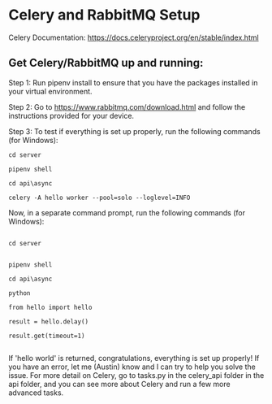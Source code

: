 <h1>Celery and RabbitMQ Setup</h1>



Celery Documentation: https://docs.celeryproject.org/en/stable/index.html

<h2>Get Celery/RabbitMQ up and running:</h2>

Step 1:
Run pipenv install to ensure that you have the packages installed in your virtual environment.

Step 2:
Go to https://www.rabbitmq.com/download.html and follow the instructions provided for your device.

Step 3:
To test if everything is set up properly, run the following commands (for Windows):

<code>cd server  
pipenv shell  
cd api\async  
celery -A hello worker --pool=solo --loglevel=INFO</code>

Now, in a separate command prompt, run the following commands (for Windows):

<code>
cd server  

pipenv shell  
cd api\async  
python  
from hello import hello  
result = hello.delay()  
result.get(timeout=1)  
</code>

If 'hello world' is returned, congratulations, everything is set up properly! If you have an error, let me (Austin) know and I can try to help you solve the issue. For more detail on Celery, go to tasks.py in the celery_api folder in the api folder, and you can see more about Celery and run a few more advanced tasks.